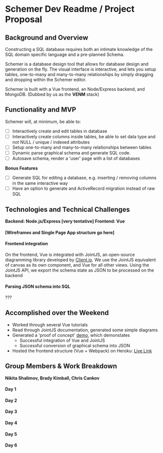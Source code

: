 # Schemer Dev Readme / Project Proposal
## Background and Overview
Constructing a SQL database requires both an intimate knowledge of the SQL domain specific language and a pre-planned Schema.

Schemer is a database design tool that allows for database design and generation on the fly. The visual interface is interactive, and lets you setup tables, one-to-many and many-to-many relationships by simply dragging and dropping within the Schemer editor.

Schemer is built with a Vue frontend, an Node/Express backend, and MongoDB. (Dubbed by us as the **VENM** stack)

## Functionality and MVP
Schemer will, at minimum, be able to:
- [ ] Interactively create and edit tables in database
- [ ] Interactively create columns inside tables, be able to set data type and not NULL / unique / indexed attributes
- [ ] Setup one-to-many and many-to-many relationships between tables
- [ ] Dynamic parse graphical schema and generate SQL code.
- [ ] Autosave schema, render a 'user' page with a list of databases

**Bonus Features**
- [ ] Generate SQL for editing a database, e.g. inserting / removing columns in the same interactive way
- [ ] Have an option to generate and ActiveRecord migration instead of raw SQL

## Technologies and Technical Challenges
**Backend: Node.js/Express [very tentative]**
**Frontend: Vue**

#### [Wireframes and Single Page App structure go here]

#### Frontend integration
On the frontend, Vue is integrated with JointJS, an open-source diagramming library developed by [Client.io](ttps://www.jointjs.com/opensource). We use the JointJS equivalent of canvas as its own component, and Vue for all other views. Using the JointJS API, we
export the schema state as JSON to be processed on the backend

#### Parsing JSON schema into SQL
???

## Accomplished over the Weekend
* Worked through several Vue tutorials
* Read through JointJS documentation, generated some simple diagrams
* Generated a 'proof of concept' [demo](https://schemer.herokuapp.com/#/home), which demonstates
  * Successful integration of Vue and JointJS
  * Successful conversion of graphical schema into JSON
* Hosted the frontend structure (Vue + Webpack) on Heroku: [Live Link](https://schemer.herokuapp.com)


## Group Members & Work Breakdown
**Nikita Shalimov, Brady Kimball, Chris Cankov**

#### Day 1
#### Day 2
#### Day 3
#### Day 4
#### Day 5
#### Day 6
